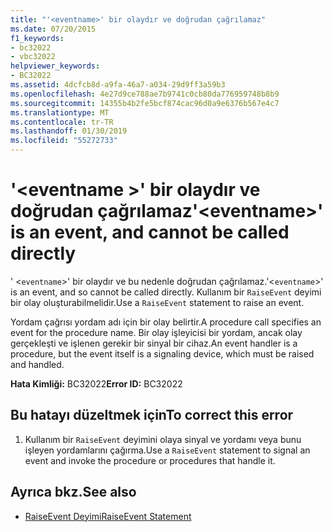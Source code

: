 ```yaml
---
title: "'<eventname>' bir olaydır ve doğrudan çağrılamaz"
ms.date: 07/20/2015
f1_keywords:
- bc32022
- vbc32022
helpviewer_keywords:
- BC32022
ms.assetid: 4dcfcb8d-a9fa-46a7-a034-29d9ff3a59b3
ms.openlocfilehash: 4e27d9ce788ae7b9741c0cb80da776959748b8b9
ms.sourcegitcommit: 14355b4b2fe5bcf874cac96d0a9e6376b567e4c7
ms.translationtype: MT
ms.contentlocale: tr-TR
ms.lasthandoff: 01/30/2019
ms.locfileid: "55272733"
---
```

# <a name="eventname-is-an-event-and-cannot-be-called-directly"></a><span data-ttu-id="25d44-102">'\<eventname >' bir olaydır ve doğrudan çağrılamaz</span><span class="sxs-lookup"><span data-stu-id="25d44-102">'\<eventname>' is an event, and cannot be called directly</span></span>
<span data-ttu-id="25d44-103">' <`eventname`>' bir olaydır ve bu nedenle doğrudan çağrılamaz.</span><span class="sxs-lookup"><span data-stu-id="25d44-103">'<`eventname`>' is an event, and so cannot be called directly.</span></span> <span data-ttu-id="25d44-104">Kullanım bir `RaiseEvent` deyimi bir olay oluşturabilmelidir.</span><span class="sxs-lookup"><span data-stu-id="25d44-104">Use a `RaiseEvent` statement to raise an event.</span></span>  
  
 <span data-ttu-id="25d44-105">Yordam çağrısı yordam adı için bir olay belirtir.</span><span class="sxs-lookup"><span data-stu-id="25d44-105">A procedure call specifies an event for the procedure name.</span></span> <span data-ttu-id="25d44-106">Bir olay işleyicisi bir yordam, ancak olay gerçekleşti ve işlenen gerekir bir sinyal bir cihaz.</span><span class="sxs-lookup"><span data-stu-id="25d44-106">An event handler is a procedure, but the event itself is a signaling device, which must be raised and handled.</span></span>  
  
 <span data-ttu-id="25d44-107">**Hata Kimliği:** BC32022</span><span class="sxs-lookup"><span data-stu-id="25d44-107">**Error ID:** BC32022</span></span>  
  
## <a name="to-correct-this-error"></a><span data-ttu-id="25d44-108">Bu hatayı düzeltmek için</span><span class="sxs-lookup"><span data-stu-id="25d44-108">To correct this error</span></span>  
  
1.  <span data-ttu-id="25d44-109">Kullanım bir `RaiseEvent` deyimini olaya sinyal ve yordamı veya bunu işleyen yordamlarını çağırma.</span><span class="sxs-lookup"><span data-stu-id="25d44-109">Use a `RaiseEvent` statement to signal an event and invoke the procedure or procedures that handle it.</span></span>  
  
## <a name="see-also"></a><span data-ttu-id="25d44-110">Ayrıca bkz.</span><span class="sxs-lookup"><span data-stu-id="25d44-110">See also</span></span>
- [<span data-ttu-id="25d44-111">RaiseEvent Deyimi</span><span class="sxs-lookup"><span data-stu-id="25d44-111">RaiseEvent Statement</span></span>](../../../visual-basic/language-reference/statements/raiseevent-statement.md)
